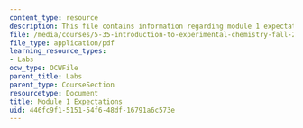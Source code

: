 ```yaml
---
content_type: resource
description: This file contains information regarding module 1 expectations.
file: /media/courses/5-35-introduction-to-experimental-chemistry-fall-2012/446fc9f1515154f648df16791a6c573e_MIT5_35F12_Module1Expectat.pdf
file_type: application/pdf
learning_resource_types:
- Labs
ocw_type: OCWFile
parent_title: Labs
parent_type: CourseSection
resourcetype: Document
title: Module 1 Expectations
uid: 446fc9f1-5151-54f6-48df-16791a6c573e
---
```

